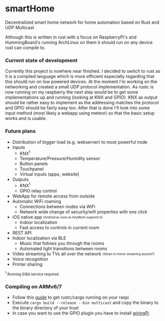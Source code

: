 # smartHome
Decentralized smart home network for home automation based on Rust and UDP Multicast

Although this is written in rust with a focus on RaspberryPi's and HummingBoard's running ArchLinux on them
it should run on any device rust can compile to.

### Current state of development
Currently this project is nowhere near finished. I decided to switch to rust as it is a compiled language which is
more efficient especially regarding that this should run on low powered devices. At the moment I'm working on the
networking and created a small UDP protocol implementation. As rustc is now running on my raspberry the next step would
be to get some implementations up and running (looking at KNX and GPIO). KNX as output should be rather easy to implement
as the addressing matches the protocol and GPIO should be fairly easy too. After that is done I'll look into some input
method (most likely a webapp using meteor) so that the basic setup works and is usable.

### Future plans
* Distribution of bigger load (e.g. webserver) to most powerful node
* Inputs
    * KNX<sup>1</sup>
    * Temperature/Pressure/Humidity sensor
    * Button panels
    * Touchpanel
    * Virtual inputs (apps, website)
* Outputs
    * KNX<sup>1</sup>
    * GPIO relay control
* WebApp for remote access from outside
* Automatic WiFi roaming
    * Connections between nodes via WiFi
    * Network wide change of security/wifi properties with one click
* iOS native app <sub><sup>(Android as soon as AnyMesh supports it)</sup></sub>
    * Indoor localization
    * Fast access to controls in current room
* REST API
* Indoor localization via BLE
    * Music that follows you through the rooms
    * Automated light transitions between rooms
* Video streaming to TVs all over the network <sub><sup>(Steam In-home-streaming anyone?)</sup></sub>
* Voice recognition
* Printer sharing

<sub><sup>1</sup> Running EIBd service required.</sub>

### Compiling on ARMv6/7
* Follow this [guide](https://github.com/warricksothr/RustBuild) to get rustc/cargo running on your raspi
* Execute `cargo build --release --bin multicast` and copy the binary to the binary directory of your trust
* In case you want to use the GPIO plugin you have to install [wiringPi](http://wiringpi.com/download-and-install/)
